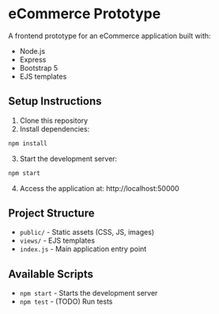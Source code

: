 # eCommerce Prototype

A frontend prototype for an eCommerce application built with:
- Node.js
- Express
- Bootstrap 5
- EJS templates

## Setup Instructions

1. Clone this repository
2. Install dependencies:
```bash
npm install
```
3. Start the development server:
```bash
npm start
```
4. Access the application at: http://localhost:50000

## Project Structure
- `public/` - Static assets (CSS, JS, images)
- `views/` - EJS templates
- `index.js` - Main application entry point

## Available Scripts
- `npm start` - Starts the development server
- `npm test` - (TODO) Run tests
